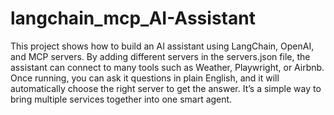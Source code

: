 # langchain_mcp_AI-Assistant

This project shows how to build an AI assistant using LangChain, OpenAI, and MCP servers. By adding different servers in the servers.json file, the assistant can connect to many tools such as  Weather, Playwright, or Airbnb. Once running, you can ask it questions in plain English, and it will automatically choose the right server to get the answer. It’s a simple way to bring multiple services together into one smart agent.
